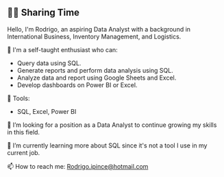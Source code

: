 ## 😶‍🌫️ Sharing Time

Hello, I'm Rodrigo, an aspiring Data Analyst with a background in International Business, Inventory Management, and Logistics.

🫡  I'm a self-taught enthusiast who can:

- Query data using SQL.
- Generate reports and perform data analysis using SQL.
- Analyze data and report using Google Sheets and Excel.
- Develop dashboards on Power BI or Excel.


🔨  Tools:

- SQL, Excel, Power BI



🔭  I’m looking for a position as a Data Analyst to continue growing my skills in this field.

🌱  I’m currently learning more about SQL since it's not a tool I use in my current job.

📫  How to reach me: Rodrigo.ipince@hotmail.com

<!--
**Memesls/Memesls** is a ✨ _special_ ✨ repository because its `README.md` (this file) appears on your GitHub profile.

Here are some ideas to get you started:

- 🔭 I’m currently working on ...
- 🌱 I’m currently learning ...
- 👯 I’m looking to collaborate on ...
- 🤔 I’m looking for help with ...
- 💬 Ask me about ...
- 📫 How to reach me: ...
- 😄 Pronouns: ...
- ⚡ Fun fact: ...
-->
